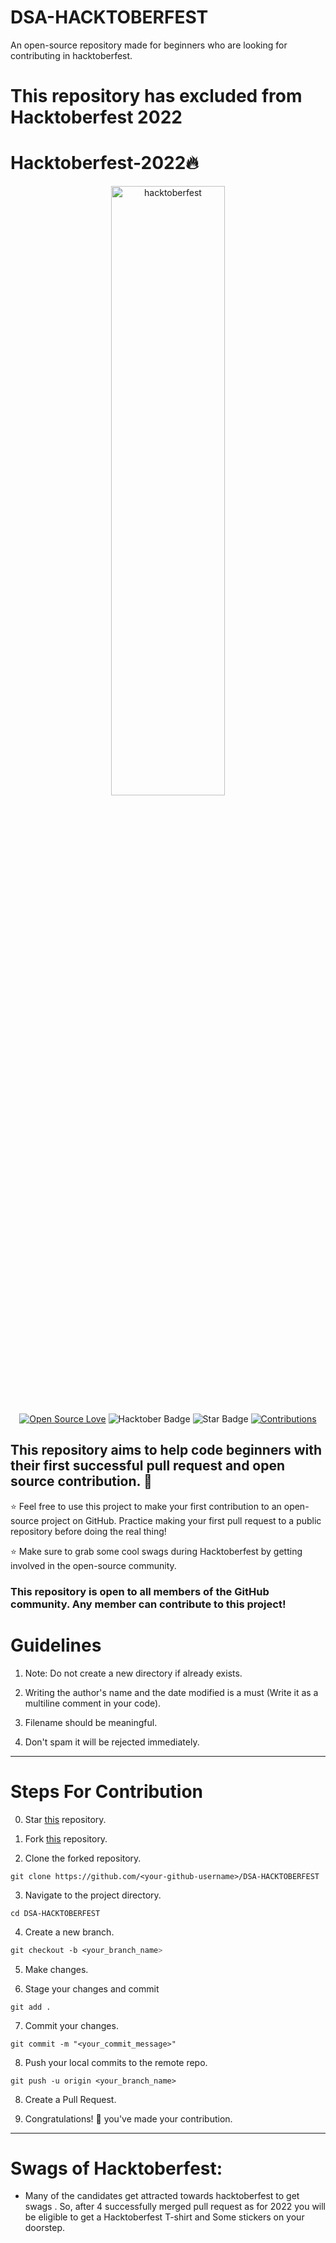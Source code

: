 # DSA-HACKTOBERFEST

An open-source repository made for beginners who are looking for contributing in hacktoberfest.

# This repository has excluded from Hacktoberfest 2022  

# Hacktoberfest-2022🔥

  

<div  align="center">

<img  src="https://raw.githubusercontent.com/deniss-eh/hacktuber/main/hacktoberfest.png"  alt="hacktoberfest"  width="60%"  height="50%">

</div>
<div align="center">

[![Open Source Love](https://firstcontributions.github.io/open-source-badges/badges/open-source-v1/open-source.svg)](https://github.com/deniss-eh/DSA-HACKTOBERFEST)
<img src="https://img.shields.io/badge/HacktoberFest-2022-blueviolet" alt="Hacktober Badge"/>
<img src="https://img.shields.io/static/v1?label=%E2%AD%90&message=If%20Useful&style=style=flat&color=BC4E99" alt="Star Badge"/>
<a href="https://github.com/SamarthTMSL" ><img src="https://img.shields.io/badge/Contributions-welcome-green.svg?style=flat&logo=github" alt="Contributions" /></a>

</div>

  

## This repository aims to help code beginners with their first successful pull request and open source contribution. :partying_face:

  

:star: Feel free to use this project to make your first contribution to an open-source project on GitHub. Practice making your first pull request to a public repository before doing the real thing!

  

:star: Make sure to grab some cool swags during Hacktoberfest by getting involved in the open-source community.

  

### This repository is open to all members of the GitHub community. Any member can contribute to this project!

# Guidelines

  
  

1. Note: Do not create a new directory if already exists.

2. Writing the author's name and the date modified is a must (Write it as a multiline comment in your code).

3. Filename should be meaningful.

4. Don't spam it will be rejected immediately.

  

---

  

# Steps For Contribution

 

0. Star <a  href="https://github.com/deniss-eh/DSA-HACKTOBERFEST"  title="this">this</a> repository.

  

1. Fork <a  href="https://github.com/deniss-eh/DSA-HACKTOBERFEST"  title="this">this</a> repository.

  

2. Clone the forked repository.

```
git clone https://github.com/<your-github-username>/DSA-HACKTOBERFEST
```

3. Navigate to the project directory.

```
cd DSA-HACKTOBERFEST
```

  

4. Create a new branch.

```css
git checkout -b <your_branch_name>
```

5. Make changes.

 
6. Stage your changes and commit

```
git add .
```
  
7. Commit your changes.
```
git commit -m "<your_commit_message>"
```

  

8. Push your local commits to the remote repo.

```
git push -u origin <your_branch_name>
```

  

8. Create a Pull Request.

  

9. Congratulations! 🎉 you've made your contribution.
---

# Swags of Hacktoberfest:

 -  Many of the candidates get attracted towards hacktoberfest to get swags . So, after 4 successfully merged pull request as for 2022 you will be eligible to get a Hacktoberfest T-shirt and Some stickers on your doorstep.
